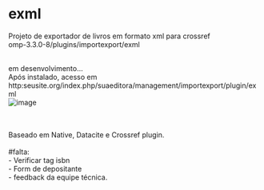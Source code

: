 # exml
Projeto de exportador de livros em formato xml para crossref<br>
omp-3.3.0-8/plugins/importexport/exml<br>

<br>em desenvolvimento...<br>
Após instalado, acesso em http:seusite.org/index.php/suaeditora/management/importexport/plugin/exml<br>
![image](https://github.com/danielsf93/exml/assets/114300053/8b5d63ba-7bc3-4fd9-af85-b52c53b45268)


<br><br>Baseado em Native, Datacite e Crossref plugin.
<br><br> #falta:
<br>- Verificar tag isbn
<br>- Form de depositante
<br>- feedback da equipe técnica.



